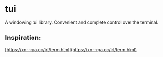 # tui
A windowing tui library. Convenient and complete control over the terminal.

## Inspiration:
[https://xn--rpa.cc/irl/term.html](https://xn--rpa.cc/irl/term.html)
